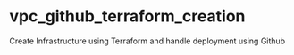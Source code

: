 # vpc_github_terraform_creation
Create Infrastructure using Terraform and handle  deployment using Github  
